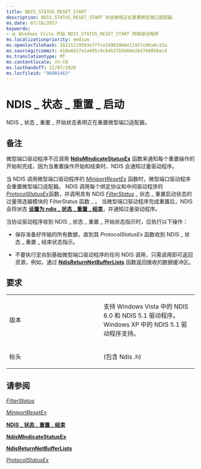 ```yaml
---
title: NDIS_STATUS_RESET_START
description: NDIS_STATUS_RESET_START 状态表明正在重置微型端口适配器。
ms.date: 07/18/2017
keywords:
- 从 Windows Vista 开始 NDIS_STATUS_RESET_START 网络驱动程序
ms.localizationpriority: medium
ms.openlocfilehash: 2b211219503e7ffce249820b8e11937c06a0c15a
ms.sourcegitcommit: 418e6617e2a695c9cb4b37b5b60e264760858acd
ms.translationtype: MT
ms.contentlocale: zh-CN
ms.lasthandoff: 12/07/2020
ms.locfileid: "96801463"
---
```

# <a name="ndis_status_reset_start"></a>NDIS \_ 状态 \_ 重置 \_ 启动


NDIS \_ 状态 \_ 重置 \_ 开始状态表明正在重置微型端口适配器。

<a name="remarks"></a>备注
-------

微型端口驱动程序不应调用 [**NdisMIndicateStatusEx**](/windows-hardware/drivers/ddi/ndis/nf-ndis-ndismindicatestatusex) 函数来通知每个重置操作的开始和完成，因为当重置操作开始和结束时，NDIS 会通知过量驱动程序。

当 NDIS 调用微型端口驱动程序的 [*MiniportResetEx*](/windows-hardware/drivers/ddi/ndis/nc-ndis-miniport_reset) 函数时，微型端口驱动程序会重置微型端口适配器。 NDIS 调用每个绑定协议和中间驱动程序的 [*ProtocolStatusEx*](/windows-hardware/drivers/ddi/ndis/nc-ndis-protocol_status_ex)函数，并调用具有 NDIS [*FilterStatus*](/windows-hardware/drivers/ddi/ndis/nc-ndis-filter_status) \_ 状态 \_ 重置启动状态的过量筛选器模块的 FilterStatus 函数 \_ 。 当微型端口驱动程序完成重置后，NDIS 会将状态 [**设置为 ndis \_ 状态 \_ 重置 \_ 结束**](ndis-status-reset-end.md)，并通知过量驱动程序。

当协议驱动程序收到 NDIS \_ 状态 \_ 重置 \_ 开始状态指示时，应执行以下操作：

-   保存准备好传输的所有数据，直到其 *ProtocolStatusEx* 函数收到 NDIS \_ 状态 \_ 重置 \_ 结束状态指示。

-   不要执行定向到基础微型端口驱动程序的任何 NDIS 调用，只需调用即可返回资源，例如，通过 [**NdisReturnNetBufferLists**](/windows-hardware/drivers/ddi/ndis/nf-ndis-ndisreturnnetbufferlists) 函数返回接收的数据缓冲区。

<a name="requirements"></a>要求
------------

<table>
<colgroup>
<col width="50%" />
<col width="50%" />
</colgroup>
<tbody>
<tr class="odd">
<td><p>版本</p></td>
<td><p>支持 Windows Vista 中的 NDIS 6.0 和 NDIS 5.1 驱动程序。 Windows XP 中的 NDIS 5.1 驱动程序支持。</p></td>
</tr>
<tr class="even">
<td><p>标头</p></td>
<td> (包含 Ndis .h) </td>
</tr>
</tbody>
</table>

## <a name="see-also"></a>请参阅


[*FilterStatus*](/windows-hardware/drivers/ddi/ndis/nc-ndis-filter_status)

[*MiniportResetEx*](/windows-hardware/drivers/ddi/ndis/nc-ndis-miniport_reset)

[**NDIS \_ 状态 \_ 重置 \_ 结束**](ndis-status-reset-end.md)

[**NdisMIndicateStatusEx**](/windows-hardware/drivers/ddi/ndis/nf-ndis-ndismindicatestatusex)

[**NdisReturnNetBufferLists**](/windows-hardware/drivers/ddi/ndis/nf-ndis-ndisreturnnetbufferlists)

[*ProtocolStatusEx*](/windows-hardware/drivers/ddi/ndis/nc-ndis-protocol_status_ex)

 

